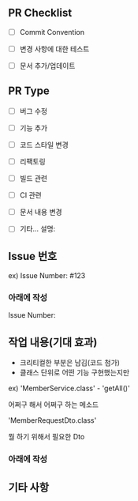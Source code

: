 ## PR Checklist

- [ ] Commit Convention
- [ ] 변경 사항에 대한 테스트
- [ ] 문서 추가/업데이트


## PR Type

- [ ] 버그 수정
- [ ] 기능 추가
- [ ] 코드 스타일 변경
- [ ] 리팩토링
- [ ] 빌드 관련
- [ ] CI 관련
- [ ] 문서 내용 변경
- [ ] 기타... 설명:


## Issue 번호
ex)
Issue Number: #123

### 아래에 작성
Issue Number:

## 작업 내용(기대 효과)
- 크리티컬한 부분은 남김(코드 첨가)
- 클래스 단위로 어떤 기능 구현했는지만

ex)
'MemberService.class' - 'getAll()'

어쩌구 해서 어쩌구 하는 메소드

'MemberRequestDto.class'

뭘 하기 위해서 필요한 Dto

### 아래에 작성


## 기타 사항
